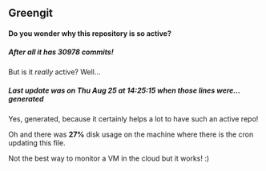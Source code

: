 ## Greengit

#### Do you wonder why this repository is so active?

##### After all it has 30978 commits!

But is it *really* active? Well...

##### Last update was on Thu Aug 25 at 14:25:15 when those lines were... generated

Yes, generated, because it certainly helps a lot to have such an active repo!

Oh and there was **27%** disk usage on the machine
where there is the cron updating this file.

Not the best way to monitor a VM in the cloud but it works! :)
